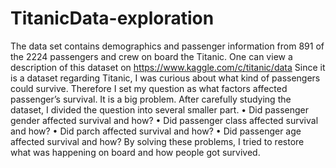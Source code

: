 # TitanicData-exploration
The data set contains demographics and passenger information from 891 of the 2224 passengers and crew on board the Titanic. One can view a description of this dataset on https://www.kaggle.com/c/titanic/data
Since it is a dataset regarding Titanic, I was curious about what kind of passengers could survive. Therefore I set my question as what factors affected passenger’s survival. It is a big problem. After carefully studying the dataset, I divided the question into several smaller part.
•	Did passenger gender affected survival and how? 
•	Did passenger class affected survival and how?
•	Did parch affected survival and how?
•	Did passenger age affected survival and how?
By solving these problems, I tried to restore what was happening on board and how people got survived.
